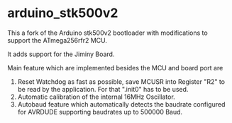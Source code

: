 # arduino_stk500v2

This a fork of the Arduino stk500v2 bootloader with modifications to support the ATmega256rfr2 MCU.

It adds support for the Jiminy Board.

Main feature which are implemented besides the MCU and board port are 
1. Reset Watchdog as fast as possible, save MCUSR into Register "R2" to be read by the application. For that ".init0" has to be used. 
1. Automatic calibration of the internal 16MHz Oscillator. 
1. Autobaud feature which automatically detects the baudrate configured for AVRDUDE supporting baudrates up to 500000 Baud.
